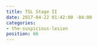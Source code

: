 ```yaml
---
title: TSL Stage II
date: 2017-04-22 01:42:00 -04:00
categories:
- the-suspicious-lesion
position: 66
---
```


